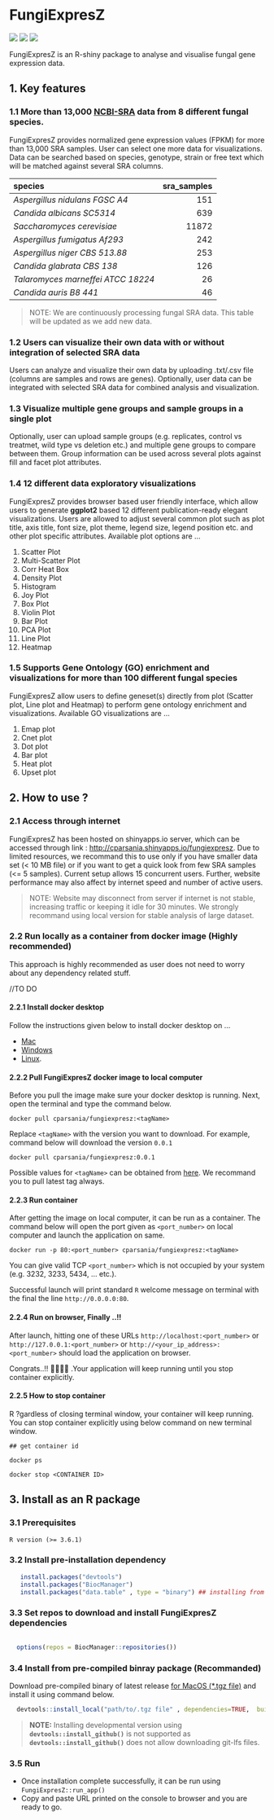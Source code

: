 
<!-- README.md is generated from README.Rmd. Please edit that file -->

# FungiExpresZ

[![](https://www.r-pkg.org/badges/version/FungiExpresZ?color=green)](https://cran.r-project.org/package=FungiExpresZ)
[![](https://img.shields.io/badge/devel%20version-0.0.2.9000-orange.svg)](https://github.com/cparsania/FungiExpresZ)
[![](https://img.shields.io/badge/lifecycle-maturing-blue.svg)](https://www.tidyverse.org/lifecycle/#maturing)

<!-- badges: end -->

FungiExpresZ is an R-shiny package to analyse and visualise fungal gene
expression
data.

## 1\. Key features

### 1.1 More than 13,000 [NCBI-SRA](https://www.ncbi.nlm.nih.gov/sra) data from 8 different fungal species.

FungiExpresZ provides normalized gene expression values (FPKM) for more
than 13,000 SRA samples. User can select one more data for
visualizations. Data can be searched based on species, genotype, strain
or free text which will be matched against several SRA columns.

| species                            | sra\_samples |
| :--------------------------------- | -----------: |
| *Aspergillus nidulans FGSC A4*     |          151 |
| *Candida albicans SC5314*          |          639 |
| *Saccharomyces cerevisiae*         |        11872 |
| *Aspergillus fumigatus Af293*      |          242 |
| *Aspergillus niger CBS 513.88*     |          253 |
| *Candida glabrata CBS 138*         |          126 |
| *Talaromyces marneffei ATCC 18224* |           26 |
| *Candida auris B8 441*             |           46 |

> NOTE: We are continuously processing fungal SRA data. This table will
> be updated as we add new
data.

### 1.2 Users can visualize their own data with or without integration of selected SRA data

Users can analyze and visualize their own data by uploading .txt/.csv
file (columns are samples and rows are genes). Optionally, user data can
be integrated with selected SRA data for combined analysis and
visualization.

### 1.3 Visualize multiple gene groups and sample groups in a single plot

Optionally, user can upload sample groups (e.g. replicates, control vs
treatmet, wild type vs deletion etc.) and multiple gene groups to
compare between them. Group information can be used across several plots
against fill and facet plot attributes.

### 1.4 12 different data exploratory visualizations

FungiExpresZ provides browser based user friendly interface, which allow
users to generate **ggplot2** based 12 different publication-ready
elegant visualizations. Users are allowed to adjust several common plot
such as plot title, axis title, font size, plot theme, legend size,
legend position etc. and other plot specific attributes. Available plot
options are …

1.  Scatter Plot  
2.  Multi-Scatter Plot  
3.  Corr Heat Box
4.  Density Plot
5.  Histogram
6.  Joy Plot
7.  Box Plot
8.  Violin Plot
9.  Bar Plot
10. PCA Plot
11. Line
Plot  
12. Heatmap

### 1.5 Supports Gene Ontology (GO) enrichment and visualizations for more than 100 different fungal species

FungiExpresZ allow users to define geneset(s) directly from plot
(Scatter plot, Line plot and Heatmap) to perform gene ontology
enrichment and visualizations. Available GO visualizations are …

1.  Emap plot
2.  Cnet plot
3.  Dot plot
4.  Bar plot
5.  Heat plot
6.  Upset plot

## 2\. How to use ?

### 2.1 Access through internet

FungiExpresZ has been hosted on shinyapps.io server, which can be
accessed through link : <http://cparsania.shinyapps.io/fungiexpresz>.
Due to limited resources, we recommand this to use only if you have
smaller data set (\< 10 MB file) or if you want to get a quick look from
few SRA samples (\<= 5 samples). Current setup allows 15 concurrent
users. Further, website performance may also affect by internet speed
and number of active users.

> NOTE: Website may disconnect from server if internet is not stable,
> increasing traffic or keeping it idle for 30 minutes. We strongly
> recommand using local version for stable analysis of large
dataset.

### 2.2 Run locally as a container from docker image (Highly recommended)

This approach is highly recommended as user does not need to worry about
any dependency related stuff.

//TO DO

#### 2.2.1 Install docker desktop

Follow the instructions given below to install docker desktop on …

  - [Mac](https://docs.docker.com/docker-for-mac/install/)
  - [Windows](https://docs.docker.com/docker-for-windows/install/)
  - [Linux](https://docs.docker.com/install/linux/docker-ce/ubuntu/).

#### 2.2.2 Pull FungiExpresZ docker image to local computer

Before you pull the image make sure your docker desktop is running.
Next, open the terminal and type the command below.

    docker pull cparsania/fungiexpresz:<tagName>

Replace `<tagName>` with the version you want to download. For example,
command below will download the version `0.0.1`

    docker pull cparsania/fungiexpresz:0.0.1

Possible values for `<tagName>` can be obtained from
[here](https://hub.docker.com/r/cparsania/fungiexpresz/tags). We
recommand you to pull latest tag always.

#### 2.2.3 Run container

After getting the image on local computer, it can be run as a container.
The command below will open the port given as `<port_number>` on local
computer and launch the application on same.

    docker run -p 80:<port_number> cparsania/fungiexpresz:<tagName>

You can give valid TCP `<port_number>` which is not occupied by your
system (e.g. 3232, 3233, 5434, … etc.).

Successful launch will print standard `R` welcome message on terminal
with the final the line `http://0.0.0.0:80`.

#### 2.2.4 Run on browser, Finally ..\!\!

After launch, hitting one of these URLs `http://localhost:<port_number>`
or `http://127.0.0.1:<port_number>` or
`http://<your_ip_address>:<port_number>` should load the application on
browser.

Congrats..\!\! 🎉🎉🎉🎉 .Your application will keep running until you stop
container explicitly.

#### 2.2.5 How to stop container

R ?gardless of closing terminal window, your container will keep
running. You can stop container explicitly using below command on new
terminal window.

    ## get container id 
    
    docker ps
    
    docker stop <CONTAINER ID>

## 3\. Install as an R package

### 3.1 Prerequisites

    R version (>= 3.6.1)

### 3.2 Install pre-installation dependency

``` r
   install.packages("devtools")
   install.packages("BiocManager")
   install.packages("data.table" , type = "binary") ## installing from source may cause error.  
```

### 3.3 Set repos to download and install FungiExpresZ dependencies

``` r

  options(repos = BiocManager::repositories())
```

### 3.4 Install from pre-compiled binray package **(Recommanded)**

Download pre-compiled binary of latest release [for MacOS (\*.tgz
file)](https://github.com/cparsania/FungiExpresZ/releases/) and install
it using command
below.

``` r
  devtools::install_local("path/to/.tgz file" , dependencies=TRUE,  build = FALSE , repos=BiocManager::repositories())
```

> **NOTE:** Installing developmental version using
> **`devtools::install_github()`** is not supported as
> **`devtools::install_github()`** does not allow downloading git-lfs
> files.

### 3.5 Run

  - Once installation complete successfully, it can be run using
    `FungiExpresZ::run_app()`
  - Copy and paste URL printed on the console to browser and you are
    ready to go.
